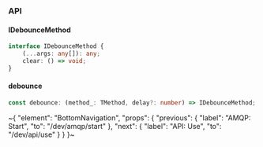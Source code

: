 

### API

#### IDebounceMethod

```ts
interface IDebounceMethod {
    (...args: any[]): any;
    clear: () => void;
}
```

#### debounce

```ts
const debounce: (method_: TMethod, delay?: number) => IDebounceMethod;
```

~{
  "element": "BottomNavigation",
  "props": {
    "previous": {
      "label": "AMQP: Start",
      "to": "/dev/amqp/start"
    },
    "next": {
      "label": "API: Use",
      "to": "/dev/api/use"
    }
  }
}~
